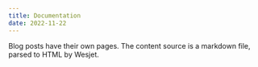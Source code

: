 ```yaml
---
title: Documentation
date: 2022-11-22
---
```


Blog posts have their own pages. The content source is a markdown file, parsed to HTML by Wesjet.
